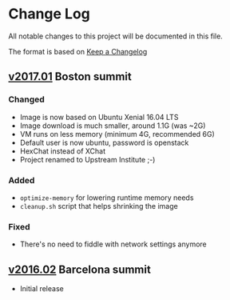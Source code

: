 # Change Log
All notable changes to this project will be documented in this file.

The format is based on [Keep a Changelog](http://keepachangelog.com/)

## [v2017.01] Boston summit

### Changed
- Image is now based on Ubuntu Xenial 16.04 LTS
- Image download is much smaller, around 1.1G (was ~2G)
- VM runs on less memory (minimum 4G, recommended 6G)
- Default user is now ubuntu, password is openstack
- HexChat instead of XChat
- Project renamed to Upstream Institute ;-)

### Added
- `optimize-memory` for lowering runtime memory needs
- `cleanup.sh` script that helps shrinking the image

### Fixed
- There's no need to fiddle with network settings anymore

[v2017.01]: https://github.com/kmarc/openstack-training-virtual-environment/compare/v2016.02...v2017.01

## [v2016.02] Barcelona summit

- Initial release

[v2016.02]: https://github.com/kmarc/openstack-training-virtual-environment/tree/v2016.02
